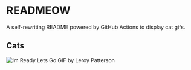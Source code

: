 # READMEOW

A self-rewriting README powered by GitHub Actions to display cat gifs.

## Cats

![Im Ready Lets Go GIF by Leroy Patterson](https://media4.giphy.com/media/CjmvTCZf2U3p09Cn0h/200.gif?cid=9acd02da5xmnmv4ty002g33863mxckmnu1sks3f1hnu6h4qv&ep=v1_gifs_search&rid=200.gif&ct=g)
